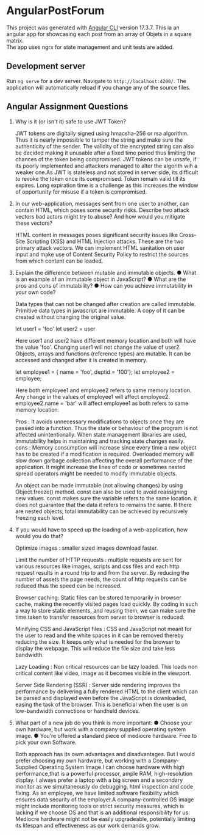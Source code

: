# AngularPostForum

This project was generated with [Angular CLI](https://github.com/angular/angular-cli) version 17.3.7. This ia an angular app for showcasing each post from an array of Objets in a square matrix.  
The app uses ngrx for state management and unit tests are added.

## Development server

Run `ng serve` for a dev server. Navigate to `http://localhost:4200/`. The application will automatically reload if you change any of the source files.



## Angular Assignment Questions

1. Why is it (or isn't it) safe to use JWT Token?

    JWT tokens are digitally signed using hmacsha-256 or rsa algorithm. Thus it is nearly impossible to tamper the string and make sure the authenticity of the sender. The validity of the encrypted string can also be decided making it unusable after a fixed time period thus limiting the chances of the token being compromised.
    JWT tokens can be unsafe, if its poorly implemented and attackers managed to alter the algorith wih  a weaker one.As JWT is stateless and not stored in server side, its difficult to revoke the token once its compromised. Token remain valid till its expires. Long expiration time is a challenge as this increases the window of opportunity for misuse if a token is compromised.

2.  In our web-application, messages sent from one user to another, can contain HTML, which poses some security risks. Describe two attack vectors
bad actors might try to abuse? And how would you mitigate these vectors?

    HTML content in messages poses significant security issues like Cross-Site Scripting (XSS) and HTML Injection attacks. These are the two primary attack vectors.
	We can implement HTML sanitation on user input and make use of Content Security Policy to restrict the sources from which content can be loaded.

3.  Explain the difference between mutable and immutable objects.
● What is an example of an immutable object in JavaScript?
● What are the pros and cons of immutability?
● How can you achieve immutability in your own code?

    Data types that can not be changed after creation are called immutable. Primitive data types in javascript are immutable. A copy of it can be created without changing the original value.

    let user1 = 'foo'
    let user2 = user

    Here user1 and user2 have different memory location and both will have the value 'foo'. Changing user1 will not change the value of user2.
    Objects, arrays and functions (reference types) are mutable. It can be accessed and changed after it is created in memory.

    let employee1 = { name = 'foo', deptid = '100'};
    let employee2 = employee;

    Here both employee1 and employee2 refers to same memory location. Any change in the values of employee1 will affect employee2. employee2.name = 'bar' will affect employee1 as both refers to same memory location.

    Pros : It avoids unnecessary modifications to objects once they are passed into a function. Thus the state or behaviour of the program is not affected unintentionally. When state management libraries are used, immutability helps in maintaining and tracking state changes easily.
    cons : Memory consumption will increase since every time a new object has to be created if a modification is required. Overloaded memory will slow down garbage collection affecting the overall performance of the application. It might increase the lines of code or  sometimes nested spread operators might be needed to modify immutable objects.

    An object can be made immutable (not allowing changes) by using Object.freeze() method. const can also be used to avoid reassigning new values. const makes sure the variable refers to the same location. it does not guarantee that the data it refers to remains the same. If there are nested objects, total immutability can be achieved by recursively freezing each level.

4.  If you would have to speed up the loading of a web-application, how would you do that?   

    Optimize images : smaller sized images download faster.

    Limit the number of HTTP requests : multiple requests are sent for various resources like images, scripts and css files and  each http request results in a round trip to and from the server. By reducing the number of assets the page needs, the count of http requests can be reduced thus the speed can be increased.

    Browser caching: Static files can be stored temporarily in browser cache, making the recently visited pages load quickly. By coding in such a way to store static elements, and reusing them, we can make sure the time taken to transfer resources from server to browser is reduced.

    Minifying CSS and JavaScript files : CSS and JavaScript not meant for the user to read and the white spaces in it can be removed thereby reducing the size. It keeps only what is needed for the browser to display the webpage. This will reduce the file size and take less bandwidth.

    Lazy Loading : Non critical resources can be lazy loaded. This loads non critical content like video, image as it becomes visible in the viewport.

    Server Side Rendering (SSR) : Server side rendering improves the performance by delivering a fully rendered HTML to the client which can be parsed and displayed even before the JavaScript is downloaded, easing the task of the browser. This is beneficial when the user is on low-bandwidth connections or handheld devices.

5.  What part of a new job do you think is more important:
● Choose your own hardware, but work with a company supplied operating system image.
● You’re offered a standard piece of mediocre hardware. Free to pick your own Software.

    Both approach has its owm advantages and disadvantages. But I would prefer choosing my own hardware, but working with a Company-Supplied Operating System Image.I can choose hardware with high performance,that is a powerful processor, ample RAM, high-resolution display. I always prefer a laptop with a big screen and a secondary monitor as we simultaneously do debugging, html inspection and code fixing. As an employee, we have limited software flexibility which ensures data security of the employer.A company-controlled OS image might include monitoring tools or strict security measures, which is lacking if we choose OS and that is an additional responsibility for us. Mediocre hardware might not be easily upgradeable, potentially limiting its lifespan and effectiveness as our work demands grow.